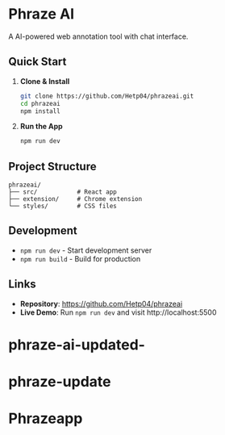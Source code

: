 # Phraze AI

A AI-powered web annotation tool with chat interface.

## Quick Start

1. **Clone & Install**
   ```bash
   git clone https://github.com/Hetp04/phrazeai.git
   cd phrazeai
   npm install
   ```

2. **Run the App**
   ```bash
   npm run dev
   ```

## Project Structure

```
phrazeai/
├── src/           # React app
├── extension/     # Chrome extension
└── styles/        # CSS files
```

## Development

- `npm run dev` - Start development server
- `npm run build` - Build for production

## Links

- **Repository**: https://github.com/Hetp04/phrazeai
- **Live Demo**: Run `npm run dev` and visit http://localhost:5500
# phraze-ai-updated-
# phraze-update
# Phrazeapp
